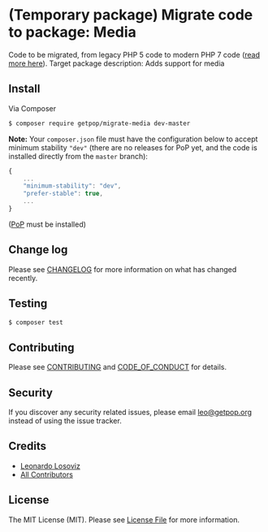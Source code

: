 # (Temporary package) Migrate code to package: Media

<!--
[![Latest Version on Packagist][ico-version]][link-packagist]
[![Software License][ico-license]](LICENSE.md)
[![Build Status][ico-travis]][link-travis]
[![Coverage Status][ico-scrutinizer]][link-scrutinizer]
[![Quality Score][ico-code-quality]][link-code-quality]
[![Total Downloads][ico-downloads]][link-downloads]
-->

Code to be migrated, from legacy PHP 5 code to modern PHP 7 code ([read more here](https://github.com/leoloso/PoP#codebase-migration)). Target package description:  Adds support for media


## Install

Via Composer

``` bash
$ composer require getpop/migrate-media dev-master
```

**Note:** Your `composer.json` file must have the configuration below to accept minimum stability `"dev"` (there are no releases for PoP yet, and the code is installed directly from the `master` branch):

```javascript
{
    ...
    "minimum-stability": "dev",
    "prefer-stable": true,
    ...
}
```

([PoP](https://github.com/leoloso/PoP) must be installed)

<!--
## Usage

``` php
```
-->

## Change log

Please see [CHANGELOG](CHANGELOG.md) for more information on what has changed recently.

## Testing

``` bash
$ composer test
```

## Contributing

Please see [CONTRIBUTING](CONTRIBUTING.md) and [CODE_OF_CONDUCT](CODE_OF_CONDUCT.md) for details.

## Security

If you discover any security related issues, please email leo@getpop.org instead of using the issue tracker.

## Credits

- [Leonardo Losoviz][link-author]
- [All Contributors][link-contributors]

## License

The MIT License (MIT). Please see [License File](LICENSE.md) for more information.

[ico-version]: https://img.shields.io/packagist/v/getpop/media.svg?style=flat-square
[ico-license]: https://img.shields.io/badge/license-MIT-brightgreen.svg?style=flat-square
[ico-travis]: https://img.shields.io/travis/getpop/media/master.svg?style=flat-square
[ico-scrutinizer]: https://img.shields.io/scrutinizer/coverage/g/getpop/media.svg?style=flat-square
[ico-code-quality]: https://img.shields.io/scrutinizer/g/getpop/media.svg?style=flat-square
[ico-downloads]: https://img.shields.io/packagist/dt/getpop/media.svg?style=flat-square

[link-packagist]: https://packagist.org/packages/getpop/media
[link-travis]: https://travis-ci.org/getpop/media
[link-scrutinizer]: https://scrutinizer-ci.com/g/getpop/media/code-structure
[link-code-quality]: https://scrutinizer-ci.com/g/getpop/media
[link-downloads]: https://packagist.org/packages/getpop/media
[link-author]: https://github.com/leoloso
[link-contributors]: ../../contributors
